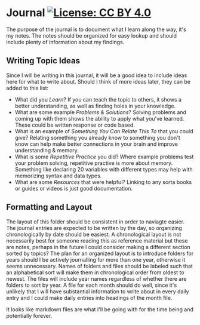 # Journal [![License: CC BY 4.0](https://licensebuttons.net/l/by/4.0/88x31.png)](https://creativecommons.org/licenses/by/4.0/)

The purpose of the journal is to document what I learn along the way, it's my notes.
The notes should be organized for easy lookup and should include plenty of information about my findings.

## Writing Topic Ideas
Since I will be writing in this journal, it will be a good idea to include ideas here for what to write about.
Should I think of more ideas later, they can be added to this list:
- What did you *Learn*? If you can teach the topic to others, it shows a better understanding, as well as finding holes in your knowledge.
- What are some example *Problems & Solutions*? Solving problems and coming up with them shows the ability to apply what you've learned. These could be written response or code based.
- What is an example of *Something You Can Relate This To* that you could give? Relating something you already know to something you don't know can help make better connections in your brain and improve understanding & memory.
- What is some *Repetitive Practice* you did? Where example problems test your problem solving, repetitive practive is more about memory. Something like declaring 20 variables with different types may help with memorizing syntax and data types.
- What are some *Resources* that were helpful? Linking to any sorta books or guides or videos is just good documentation.

## Formatting and Layout
The layout of this folder should be consistent in order to naviagte easier.
The journal entries are expected to be written by the day, so organizing chronologically by date should be easiest.
A chronological layout is not necessarily best for someone reading this as reference material but these are notes, perhaps in the future I could consider making a different section sorted by topics?
The plan for an organized layout is to introduce folders for years should I be actively journalling for more than one year, otherwise it seems unnecessary.
Names of folders and files should be labeled such that an alphabetical sort will make them in chronological order from oldest to newest.
The files will include year names regardless of whether there are folders to sort by year.
A file for each month should do well, since it's unlikely that I will have substantial information to write about in every daily entry and I could make daily entries into headings of the month file.

It looks like markdown files are what I'll be going with for the time being and potentially forever.
